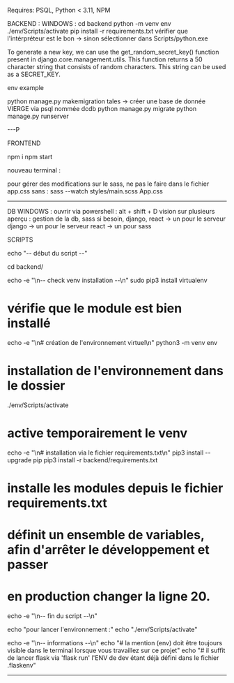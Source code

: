Requires:
PSQL, Python < 3.11, NPM

BACKEND :
WINDOWS :
cd backend 
python -m venv env
./env/Scripts/activate
pip install -r requirements.txt
vérifier que l'intérpréteur est le bon -> sinon sélectionner dans Scripts/python.exe

To generate a new key, we can use the get_random_secret_key() function present in django.core.management.utils. This function returns a 50 character string that consists of random characters. This string can be used as a SECRET_KEY.

env example

python manage.py makemigration tales
-> créer une base de donnée VIERGE via psql nommée dcdb
python manage.py migrate
python manage.py runserver

---P

FRONTEND

npm i
npm start

nouveau terminal :

pour gérer des modifications sur le sass, ne pas le faire dans le fichier app.css sans :
sass --watch styles/main.scss App.css

---

DB
WINDOWS :
ouvrir via powershell : alt + shift + D
vision sur plusieurs aperçu : gestion de la db, sass si besoin, django, react
-> un pour le serveur django
-> un pour le serveur react
-> un pour sass

SCRIPTS

echo "-- début du script --"

cd backend/

echo -e "\n-- check venv installation --\n"
sudo pip3 install virtualenv

# vérifie que le module est bien installé

echo -e "\n# création de l'environnement virtuel\n"
python3 -m venv env

# installation de l'environnement dans le dossier

./env/Scripts/activate

# active temporairement le venv

echo -e "\n# installation via le fichier requirements.txt\n"
pip3 install --upgrade pip
pip3 install -r backend/requirements.txt

# installe les modules depuis le fichier requirements.txt

# définit un ensemble de variables, afin d'arrêter le développement et passer

# en production changer la ligne 20.

echo -e "\n-- fin du script --\n"

echo "pour lancer l'environnement :"
echo "./env/Scripts/activate"

echo -e "\n-- informations --\n"
echo "# la mention (env) doit être toujours visible dans le terminal lorsque vous travaillez sur ce projet"
echo "# il suffit de lancer flask via 'flask run' l'ENV de dev étant déjà défini dans le fichier .flaskenv"

---
